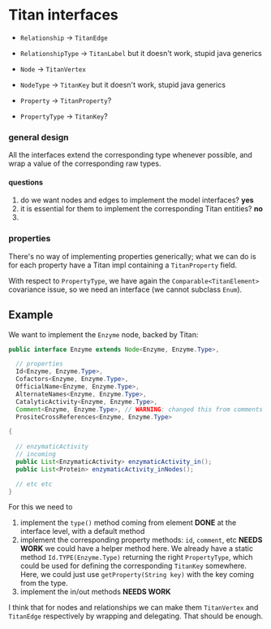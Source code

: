 # Titan interfaces

- `Relationship` -> `TitanEdge`
- `RelationshipType` -> `TitanLabel` but it doesn't work, stupid java generics

- `Node` -> `TitanVertex`
- `NodeType` -> `TitanKey` but it doesn't work, stupid java generics

- `Property` -> `TitanProperty`?
- `PropertyType` -> `TitanKey`?

### general design

All the interfaces extend the corresponding type whenever possible, and wrap a value of the corresponding raw types.

#### questions

1. do we want nodes and edges to implement the model interfaces? **yes**
2. it is essential for them to implement the corresponding Titan entities? **no**
3. 


### properties

There's no way of implementing properties generically; what we can do is for each property have a Titan impl containing a `TitanProperty` field.

With respect to `PropertyType`, we have again the `Comparable<TitanElement>` covariance issue, so we need an interface (we cannot subclass `Enum`).


## Example

We want to implement the `Enzyme` node, backed by Titan:

``` java
public interface Enzyme extends Node<Enzyme, Enzyme.Type>,

  // properties
  Id<Enzyme, Enzyme.Type>,
  Cofactors<Enzyme, Enzyme.Type>,
  OfficialName<Enzyme, Enzyme.Type>,
  AlternateNames<Enzyme, Enzyme.Type>,
  CatalyticActivity<Enzyme, Enzyme.Type>,
  Comment<Enzyme, Enzyme.Type>, // WARNING: changed this from comments to comment
  PrositeCrossReferences<Enzyme, Enzyme.Type>

{
  
  // enzymaticActivity
  // incoming
  public List<EnzymaticActivity> enzymaticActivity_in();
  public List<Protein> enzymaticActivity_inNodes();

  // etc etc
}
```

For this we need to

1. implement the `type()` method coming from element
    **DONE** at the interface level, with a default method
2. implement the corresponding property methods: `id`, `comment`, etc
    **NEEDS WORK** we could have a helper method here. We already have a static method `Id.TYPE(Enzyme.Type)` returning the right `PropertyType`, which could be used for defining the corresponding `TitanKey` somewhere. Here, we could just use `getProperty(String key)` with the key coming from the type.
3. implement the in/out methods
    **NEEDS WORK**

I think that for nodes and relationships we can make them `TitanVertex` and `TitanEdge` respectively by wrapping and delegating. That should be enough.